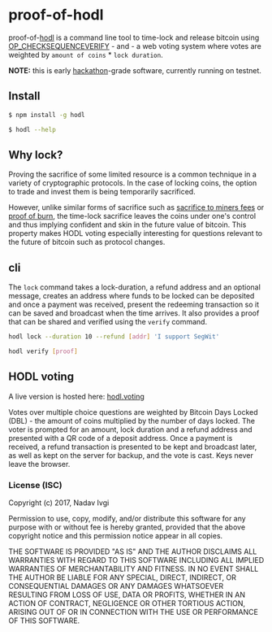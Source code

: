 # proof-of-hodl

proof-of-[hodl](https://bitcointalk.org/index.php?topic=375643.0) is a command line tool to time-lock and release bitcoin using [OP_CHECKSEQUENCEVERIFY](https://github.com/bitcoin/bips/blob/master/bip-0112.mediawiki) - and - a web voting system where votes are weighted by ```amount of coins``` * ```lock duration```.

**NOTE:** this is early [hackathon](http://hack.bitembassy.org/)-grade software, currently running on testnet.

## Install 

 ```bash
$ npm install -g hodl

$ hodl --help
```


## Why lock?
Proving the sacrifice of some limited resource is a common technique in a variety of cryptographic protocols. In the case of locking coins, the option to trade and invest them is being temporarily sacrificed.

However, unlike similar forms of sacrifice such as [sacrifice to miners fees](https://github.com/bitcoin/bips/blob/master/bip-0065.mediawiki#proving-sacrifice-to-miners-fees) or [proof of burn](https://en.bitcoin.it/wiki/Proof_of_burn), the time-lock sacrifice leaves the coins under one's control and thus implying confident and skin in the future value of bitcoin. This property makes HODL voting especially interesting for questions relevant to the future of bitcoin such as protocol changes.


## cli
The ```lock``` command takes a lock-duration, a refund address and an optional message, creates an address where funds to be locked can be deposited and once a payment was received, present the redeeming transaction so it can be saved and broadcast when the time arrives.  It also provides a proof that can be shared and verified using the ```verify``` command.

 ```bash
hodl lock --duration 10 --refund [addr] 'I support SegWit'
 ```
 ```bash
hodl verify [proof]
 ```


## HODL voting

A live version is hosted here: [hodl.voting](https://hodl.voting)

Votes over multiple choice questions are weighted by Bitcoin Days Locked (DBL) - the amount of coins multiplied by the number of days locked. The voter is prompted for an amount, lock duration and a refund address and presented with a QR code of a deposit address. Once a payment is received, a refund transaction is presented to be kept and broadcast later, as well as kept on the server for backup, and the vote is cast. Keys never leave the browser.
 

### License (ISC)

Copyright (c) 2017, Nadav Ivgi

Permission to use, copy, modify, and/or distribute this software for any purpose
with or without fee is hereby granted, provided that the above copyright notice
and this permission notice appear in all copies.

THE SOFTWARE IS PROVIDED "AS IS" AND THE AUTHOR DISCLAIMS ALL WARRANTIES WITH
REGARD TO THIS SOFTWARE INCLUDING ALL IMPLIED WARRANTIES OF MERCHANTABILITY AND
FITNESS. IN NO EVENT SHALL THE AUTHOR BE LIABLE FOR ANY SPECIAL, DIRECT,
INDIRECT, OR CONSEQUENTIAL DAMAGES OR ANY DAMAGES WHATSOEVER RESULTING FROM LOSS
OF USE, DATA OR PROFITS, WHETHER IN AN ACTION OF CONTRACT, NEGLIGENCE OR OTHER
TORTIOUS ACTION, ARISING OUT OF OR IN CONNECTION WITH THE USE OR PERFORMANCE OF
THIS SOFTWARE.

